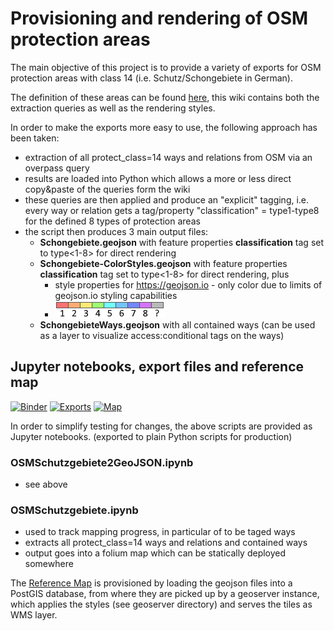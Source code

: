 # Provisioning and rendering of OSM protection areas

The main objective of this project is to provide a variety of exports for OSM protection areas with class 14 (i.e. Schutz/Schongebiete in German).

The definition of these areas can be found [here](https://wiki.openstreetmap.org/wiki/DE:Betretungsverbote_für_Gebiete_im_Winter), this wiki contains both the extraction queries as well as the rendering styles.

In order to make the exports more easy to use, the following approach has been taken:

* extraction of all protect_class=14 ways and relations from OSM via an overpass query
* results are loaded into Python which allows a more or less direct copy&paste of the queries form the wiki
* these queries are then applied and produce an "explicit" tagging, i.e. every way or relation gets a tag/property "classification" = type1-type8 for the defined 8 types of protection areas
* the script then produces 3 main output files:
  * **Schongebiete.geojson** with feature properties **classification** tag set to type<1-8> for direct rendering
  * **Schongebiete-ColorStyles.geojson** with feature properties **classification** tag set to type<1-8> for direct rendering, plus
    * style properties for https://geojson.io - only color due to limits of geojson.io styling capabilities
    * ![](images/legend.png)
  * **SchongebieteWays.geojson** with all contained ways (can be used as a layer to visualize access:conditional tags on the ways)
  
## Jupyter notebooks, export files and reference map

[![Binder](https://mybinder.org/badge_logo.svg)](https://mybinder.org/v2/gh/arminus/osm-schutzgebiete/HEAD)
[![Exports](https://img.shields.io/badge/Exports-OSM%20Export%20Files-brightgreen)](https://www.xctrails.org/osm/)
[![Map](https://img.shields.io/badge/Map-Reference%20Map-yellowgreen)](https://www.xctrails.org/schongebiete/SchongebieteWMSLayer.html)

In order to simplify testing for changes, the above scripts are provided as Jupyter notebooks. (exported to plain Python scripts for production)
### OSMSchutzgebiete2GeoJSON.ipynb
* see above
### OSMSchutzgebiete.ipynb
* used to track mapping progress, in particular of to be taged ways
* extracts all protect_class=14 ways and relations and contained ways
* output goes into a folium map which can be statically deployed somewhere

The [Reference Map](https://www.xctrails.org/schongebiete/SchongebieteWMSLayer.html) is provisioned by loading the geojson files into a PostGIS database, from where they are picked up by a geoserver instance, which applies the styles (see geoserver directory) and serves the tiles as WMS layer.
